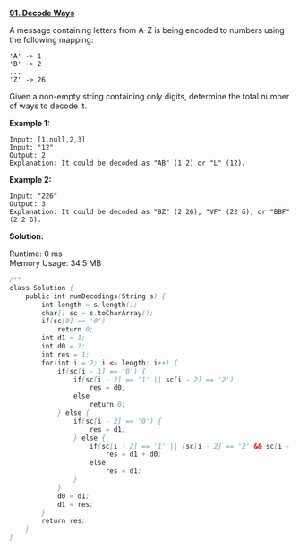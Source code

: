 **[91. Decode Ways](https://leetcode.com/problems/decode-ways/)**

A message containing letters from A-Z is being encoded to numbers using the following mapping:

```
'A' -> 1
'B' -> 2
...
'Z' -> 26

```
Given a non-empty string containing only digits, determine the total number of ways to decode it.

**Example 1:**

```
Input: [1,null,2,3]
Input: "12"
Output: 2
Explanation: It could be decoded as "AB" (1 2) or "L" (12).

```

**Example 2:**

```
Input: "226"
Output: 3
Explanation: It could be decoded as "BZ" (2 26), "VF" (22 6), or "BBF" (2 2 6).

```

**Solution:**

Runtime: 0 ms<br/>
Memory Usage: 34.5 MB

```java
/**
class Solution {
    public int numDecodings(String s) {
        int length = s.length();
        char[] sc = s.toCharArray();
        if(sc[0] == '0')
            return 0;
        int d1 = 1;
        int d0 = 1;
        int res = 1;
        for(int i = 2; i <= length; i++) {
            if(sc[i - 1] == '0') {
                if(sc[i - 2] == '1' || sc[i - 2] == '2')
                    res = d0;
                else
                    return 0;
            } else {
                if(sc[i - 2] == '0') {
                    res = d1;
                } else {
                    if(sc[i - 2] == '1' || (sc[i - 2] == '2' && sc[i - 1] >= '1' && sc[i - 1] <= '6'))
                        res = d1 + d0;
                    else
                        res = d1;
                }
            }
            d0 = d1;
            d1 = res;
        }
        return res;
    }
}

```


